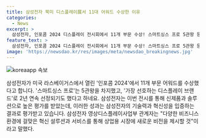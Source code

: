 ```yaml
---
title: 삼성전자 북미 디스플레이展서 11대 어워드 수상한 이유
categories:
  - News
excerpt: >
  삼성전자, 인포콤 2024 디스플레이 전시회에서 11개 부문 수상! 스마트싱스 프로 5관왕 등 혁신 기술력 뽐내며 호평
feature_text: >
  삼성전자, 인포콤 2024 디스플레이 전시회에서 11개 부문 수상! 스마트싱스 프로 5관왕 등 혁신 기술력 뽐내며 호평
image: 'https://newsdao.kr/res/images/meta/newsdao_breakingnews.jpg'
---
```


<p><img src="https://newsdao.kr/res/images/meta/newsdao_breakingnews.jpg" alt="koreaapp 속보" /></p>

<p>삼성전자가 미국 라스베이거스에서 열린 '인포콤 2024'에서 11개 부문 어워드를 수상했다고 합니다. '스마트싱스 프로'는 5관왕을 차지했고, '가장 선호하는 디스플레이 브랜드'로 2년 연속 선정되기도 했다고 하네요. 삼성전자는 이번 전시를 통해 신제품과 솔루션으로 높은 평가를 받았는데, 이러한 성과는 삼성전자의 기술력과 혁신성을 입증하는 결과로 평가받고 있습니다. 삼성전자 영상디스플레이사업부 관계자는 "다양한 비즈니스 환경에 걸맞은 혁신 설루션과 서비스를 통해 상업용 시장에 새로운 비전을 제시할 것"이라고 말했다.</p>

